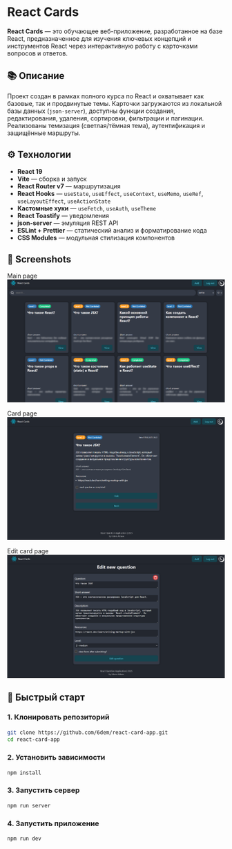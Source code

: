 # React Cards

**React Cards** — это обучающее веб-приложение, разработанное на базе React, предназначенное для изучения ключевых концепций и инструментов React через интерактивную работу с карточками вопросов и ответов.

## 📚 Описание

Проект создан в рамках полного курса по React и охватывает как базовые, так и продвинутые темы. Карточки загружаются из локальной базы данных (`json-server`), доступны функции создания, редактирования, удаления, сортировки, фильтрации и пагинации. Реализованы темизация (светлая/тёмная тема), аутентификация и защищённые маршруты.

## ⚙️ Технологии

- **React 19**
- **Vite** — сборка и запуск
- **React Router v7** — маршрутизация
- **React Hooks** — `useState`, `useEffect`, `useContext`, `useMemo`, `useRef`, `useLayoutEffect`, `useActionState`
- **Кастомные хуки** — `useFetch`, `useAuth`, `useTheme`
- **React Toastify** — уведомления
- **json-server** — эмуляция REST API
- **ESLint + Prettier** — статический анализ и форматирование кода
- **CSS Modules** — модульная стилизация компонентов

## 📸 Screenshots

Main page
![Main page](public/screenshots/main-page-screenshot.png)

Card page
![Card page](public/screenshots/card-page-screenshot.png)

Edit card page
![Edit card page](public/screenshots/edit-card-page-screenshot.png)


## 🚀 Быстрый старт

### 1. Клонировать репозиторий

```bash
git clone https://github.com/6dem/react-card-app.git
cd react-card-app
```

### 2. Установить зависимости

```bash
npm install
```

### 3. Запустить сервер

```bash
npm run server
```

### 4. Запустить приложение

```bash
npm run dev
```